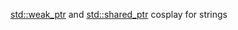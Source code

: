 [std::weak_ptr](https://en.cppreference.com/w/cpp/memory/weak_ptr) and [std::shared_ptr](https://en.cppreference.com/w/cpp/memory/shared_ptr) cosplay for strings

